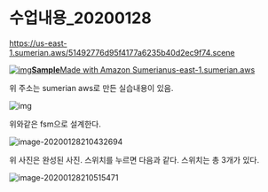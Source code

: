 # 수업내용_20200128

https://us-east-1.sumerian.aws/51492776d95f4177a6235b40d2ec9f74.scene

[![img](https://dthumb-phinf.pstatic.net/?src=%22https%3A%2F%2Fus-east-1.sumerian.aws%2F51492776d95f4177a6235b40d2ec9f74.scene%2Fres%2F4f5f8cd307b6ab1beb7cb101e664029dbdded8ff.jpg%22&type=ff500_300)](https://us-east-1.sumerian.aws/51492776d95f4177a6235b40d2ec9f74.scene)[**Sample**Made with Amazon Sumerianus-east-1.sumerian.aws](https://us-east-1.sumerian.aws/51492776d95f4177a6235b40d2ec9f74.scene)



위 주소는 sumerian aws로 만든 실습내용이 있음. 

![img](https://postfiles.pstatic.net/MjAyMDAxMjhfMSAg/MDAxNTgwMTkwNzI3OTYz.LRWc-4jsdd0uVz4TuM_mHkNcy9h7NpFCXHiLlKE-Mssg.Bsd5HdPPDWWRiTVGybKgPFbU4xmlf5QZTKJscVqqDOMg.PNG.yumin9838/image.png?type=w966)

위와같은 fsm으로 설계한다. 

![image-20200128210432694](C:\Users\student\AppData\Roaming\Typora\typora-user-images\image-20200128210432694.png)

위 사진은 완성된 사진. 스위치를 누르면 다음과 같다. 스위치는 총 3개가 있다.

![image-20200128210515471](C:\Users\student\AppData\Roaming\Typora\typora-user-images\image-20200128210515471.png)